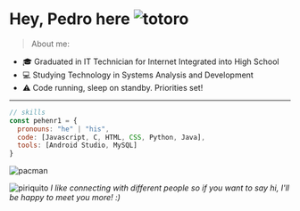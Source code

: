 # Hey, Pedro here ![totoro]()

> About me:
- :mortar_board: Graduated in IT Technician for Internet Integrated into High School       
- :computer: Studying Technology in Systems Analysis and Development
- :warning: Code running, sleep on standby. Priorities set!
---
                                                                                                                         
```javascript
// skills
const pehenr1 = {
  pronouns: "he" | "his",
  code: [Javascript, C, HTML, CSS, Python, Java],
  tools: [Android Studio, MySQL]
}
```


![pacman](https://user-images.githubusercontent.com/74038190/212284158-e840e285-664b-44d7-b79b-e264b5e54825.gif)


![piriquito](https://camo.githubusercontent.com/f53c0bfbaab03fb628447c8c37d2ea7d78f61528e1c8d14795d363f46e47f01f/68747470733a2f2f63756c746f667468657061727479706172726f742e636f6d2f706172726f74732f68642f737461626c65706172726f742e676966) _I like connecting with different people so if you want to say hi, I'll be happy to meet you more! :)_
